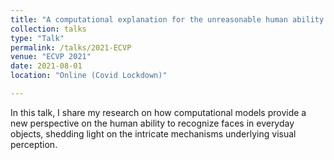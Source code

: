 ```yaml
---
title: "A computational explanation for the unreasonable human ability to detect faces in things"
collection: talks
type: "Talk"
permalink: /talks/2021-ECVP
venue: "ECVP 2021"
date: 2021-08-01
location: "Online (Covid Lockdown)"

---
```


In this talk, I share my research on how computational models provide a new perspective on the human ability to recognize faces in everyday objects, shedding light on the intricate mechanisms underlying visual perception.
